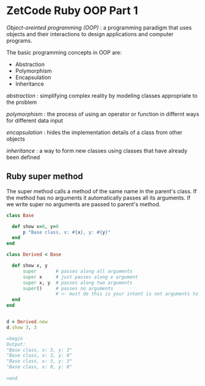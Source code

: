 # ZetCode Ruby OOP Part 1

*Object-oreinted programming (OOP)*
: a programming paradigm that uses objects and their interactions to design applications and computer programs.

The basic programming concepts in OOP are:
  - Abstraction
  - Polymorphism
  - Encapsulation
  - Inheritance

*abstraction*
: simplifying complex reality by modeling classes appropriate to the problem

*polymorphism* 
: the process of using an operator or function in differnt ways for different data input

*encapsulation*
: hides the implementation details of a class from other objects

*inheritance*
: a way to form new classes using classes that have already been defined


## Ruby super method ##

The super method calls a method of the same name in the parent's class. If the method has no arguments it automatically passes all its arguments. If we write super no arguments are passed to parent's method.

```ruby
class Base

  def show x=0, y=0
      p "Base class, x: #{x}, y: #{y}"
  end
end

class Derived < Base

  def show x, y
      super       # passes along all arguments
      super x     # just passes along x argument
      super x, y  # passes along two arguments
      super()     # passes no arguments 
                  # <- must do this is your intent is not arguments to pasee
  end
end


d = Derived.new
d.show 3, 3

=begin
Output:
"Base class, x: 3, y: 3"
"Base class, x: 3, y: 0"
"Base class, x: 3, y: 3"
"Base class, x: 0, y: 0"
  
=end
```